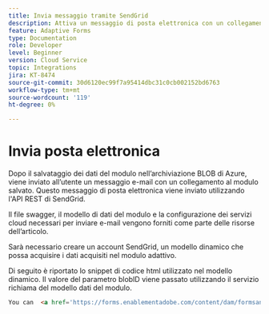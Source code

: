 ```yaml
---
title: Invia messaggio tramite SendGrid
description: Attiva un messaggio di posta elettronica con un collegamento al modulo salvato
feature: Adaptive Forms
type: Documentation
role: Developer
level: Beginner
version: Cloud Service
topic: Integrations
jira: KT-8474
source-git-commit: 30d6120ec99f7a95414dbc31c0cb002152bd6763
workflow-type: tm+mt
source-wordcount: '119'
ht-degree: 0%

---
```


# Invia posta elettronica

Dopo il salvataggio dei dati del modulo nell’archiviazione BLOB di Azure, viene inviato all’utente un messaggio e-mail con un collegamento al modulo salvato. Questo messaggio di posta elettronica viene inviato utilizzando l&#39;API REST di SendGrid.

Il file swagger, il modello di dati del modulo e la configurazione dei servizi cloud necessari per inviare e-mail vengono forniti come parte delle risorse dell’articolo.

Sarà necessario creare un account SendGrid, un modello dinamico che possa acquisire i dati acquisiti nel modulo adattivo.


Di seguito è riportato lo snippet di codice html utilizzato nel modello dinamico. Il valore del parametro blobID viene passato utilizzando il servizio richiama del modello dati del modulo.

```html
You can  <a href='https://forms.enablementadobe.com/content/dam/formsanddocuments/azureportalstorage/creditcardapplication/jcr:content?wcmmode=disabled&ampguid={{blobID}}'>access your application here</a> and complete it.
```


